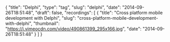 {
  "title": "Delphi",
  "type": "tag",
  "slug": "delphi",
  "date": "2014-09-26T18:51:48",
  "draft": false,
  "recordings": [
    {
      "title": "Cross platform mobile development with Delphi",
      "slug": "cross-platform-mobile-development-with-delphi",
      "thumbnail": "https://i.vimeocdn.com/video/490861399_295x166.jpg",
      "date": "2014-09-26T18:51:48"
    }
  ]
}